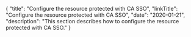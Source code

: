 {
"title": "Configure the resource protected with CA SSO",
"linkTitle": "Configure the resource protected with CA SSO",
"date": "2020-01-21",
"description": "This section describes how to configure the resource protected with CA SSO."
}
﻿
